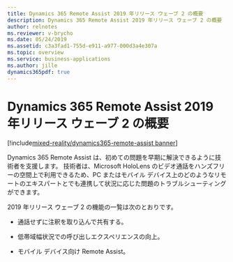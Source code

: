 ```yaml
---
title: Dynamics 365 Remote Assist 2019 年リリース ウェーブ 2 の概要
description: Dynamics 365 Remote Assist 2019 年リリース ウェーブ 2 の概要
author: relnotes
ms.reviewer: v-brycho
ms.date: 05/24/2019
ms.assetid: c3a3fad1-755d-e911-a977-000d3a4e307a
ms.topic: overview
ms.service: business-applications
ms.author: jille
dynamics365pdf: true
---
```


# <a name="overview-of-dynamics-365-remote-assist-2019-release-wave-2"></a>Dynamics 365 Remote Assist 2019 年リリース ウェーブ 2 の概要
[!include[mixed-reality/dynamics365-remote-assist banner](../includes/mixed-reality/dynamics365-remote-assist.md)]

Dynamics 365 Remote Assist は、初めての問題を早期に解決できるように技術者を支援します。 技術者は、Microsoft HoloLens のビデオ通話をハンズフリーの空間上で利用できるため、PC またはモバイル デバイス上のどのようなリモートのエキスパートとでも連携して状況に応じた問題のトラブルシューティングができます。

2019 年リリース ウェーブ 2 の機能の一覧は次のとおりです。

- 通話せずに注釈を取り込んで共有する。

- 低帯域幅状況での呼び出しエクスペリエンスの向上。

- モバイル デバイス向け Remote Assist。



